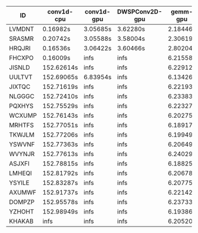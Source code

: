 |ID|conv1d-cpu|conv1d-gpu|DWSPConv2D-gpu|gemm-gpu|avg|
|-|-|-|-|-|-|
|LVMDNT|0.16982s|3.05685s|3.62280s|2.18446s|2.25848s|
|SRASMR|0.20742s|3.05588s|3.58004s|2.30619s|2.28738s|
|HRQJRI|0.16536s|3.06422s|3.60466s|2.80204s|2.40907s|
|FHCXPO|0.16009s|infs|infs|6.21558s|infs|
|JISNLD|152.62614s|infs|infs|6.22912s|infs|
|UULTVT|152.69065s|6.83954s|infs|6.13426s|infs|
|JIXTQC|152.71619s|infs|infs|6.22193s|infs|
|NLGGGC|152.72410s|infs|infs|6.23383s|infs|
|PQXHYS|152.75529s|infs|infs|6.22327s|infs|
|WCXUMP|152.76143s|infs|infs|6.20275s|infs|
|MRHTFS|152.77051s|infs|infs|6.18917s|infs|
|TKWJLM|152.77206s|infs|infs|6.19949s|infs|
|YSWVNF|152.77363s|infs|infs|6.20649s|infs|
|WVYNJR|152.77613s|infs|infs|6.24029s|infs|
|ASJXFI|152.78815s|infs|infs|6.18825s|infs|
|LMHEQI|152.81792s|infs|infs|6.20678s|infs|
|YSYILE|152.83287s|infs|infs|6.20775s|infs|
|AXUMWF|152.91737s|infs|infs|6.22142s|infs|
|DOMPZP|152.95578s|infs|infs|6.23733s|infs|
|YZHOHT|152.98949s|infs|infs|6.19386s|infs|
|KHAKAB|infs|infs|infs|6.20520s|infs|

